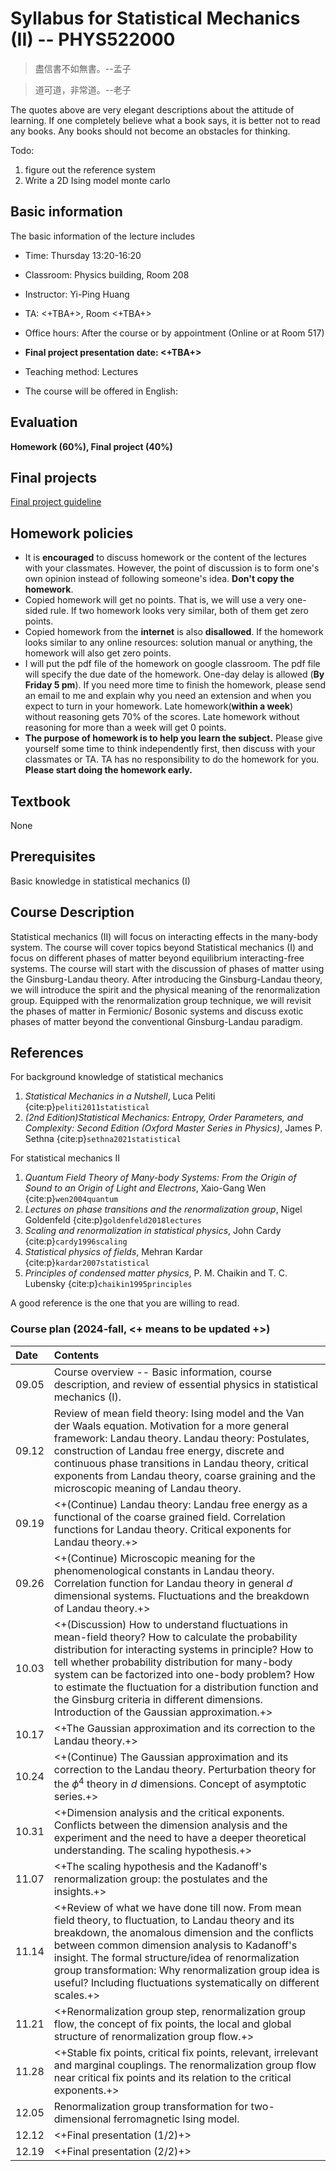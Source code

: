 # Syllabus for Statistical Mechanics (II) -- PHYS522000

> 盡信書不如無書。--孟子 

> 道可道，非常道。--老子

The quotes above are very elegant descriptions about the attitude of learning. If one completely believe what a book says, it is better not to read any books. Any books should not become an obstacles for thinking.

Todo:
1. figure out the reference system
2. Write a 2D Ising model monte carlo

## Basic information

The basic information of the lecture includes

  * Time: Thursday 13:20-16:20

  * Classroom: Physics building, Room 208 

  * Instructor: Yi-Ping Huang

  * TA: <+TBA+>, Room <+TBA+> 

  * Office hours: After the course or by appointment (Online or at Room 517)

  * **Final project presentation date: <+TBA+>**

  * Teaching method: Lectures 

  * The course will be offered in English:

	
## Evaluation

**Homework (60%), Final project (40%)**

## Final projects

[Final project guideline](https://hackmd.io/@yihu3230/HkjbMnjIt)

## Homework policies

* It is **encouraged** to discuss homework or the content of the lectures with your classmates. However, the point of discussion is to form one's own opinion instead of following someone's idea. **Don't copy the homework**.
* Copied homework will get no points. That is, we will use a very one-sided rule. If two homework looks very similar, both of them get zero points.
* Copied homework from the **internet** is also **disallowed**. If the homework looks similar to any online resources: solution manual or anything, the homework will also get zero points.
* I will put the pdf file of the homework on google classroom. The pdf file will specify the due date of the homework. One-day delay is allowed (**By Friday 5 pm**). If you need more time to finish the homework, please send an email to me and explain why you need an extension and when you expect to turn in your homework. Late homework(**within a week**) without reasoning gets 70% of the scores. Late homework without reasoning for more than a week will get 0 points.
* **The purpose of homework is to help you learn the subject.** Please give yourself some time to think independently first, then discuss with your classmates or TA. TA has no responsibility to do the homework for you. **Please start doing the homework early.**

## Textbook

None

## Prerequisites

Basic knowledge in statistical mechanics (I)

## Course Description

Statistical mechanics (II) will focus on interacting effects in the many-body system. The course will cover topics beyond Statistical mechanics (I) and focus on different phases of matter beyond equilibrium interacting-free systems. The course will start with the discussion of phases of matter using the Ginsburg-Landau theory. After introducing the Ginsburg-Landau theory, we will introduce the spirit and the physical meaning of the renormalization group. Equipped with the renormalization group technique, we will revisit the phases of matter in Fermionic/ Bosonic systems and discuss exotic phases of matter beyond the conventional Ginsburg-Landau paradigm. 

## References

For background knowledge of statistical mechanics

1. *Statistical Mechanics in a Nutshell*, Luca Peliti {cite:p}`peliti2011statistical`
2. *(2nd Edition)Statistical Mechanics: Entropy, Order Parameters, and Complexity: Second Edition (Oxford Master Series in Physics)*, James P. Sethna {cite:p}`sethna2021statistical`

For statistical mechanics II

1. *Quantum Field Theory of Many-body Systems: From the Origin of Sound to an Origin of Light and Electrons*, Xaio-Gang Wen {cite:p}`wen2004quantum`
2. *Lectures on phase transitions and the renormalization group*, Nigel Goldenfeld {cite:p}`goldenfeld2018lectures`
3. *Scaling and renormalization in statistical physics*, John Cardy {cite:p}`cardy1996scaling`
4. *Statistical physics of fields*, Mehran Kardar {cite:p}`kardar2007statistical`
5. *Principles of condensed matter physics*, P. M. Chaikin and T. C. Lubensky {cite:p}`chaikin1995principles`

A good reference is the one that you are willing to read.


### Course plan (2024-fall, <+ means to be updated +>)

| Date   | Contents                                                                                                                                                                                                                                                                                                                                                                                                                        |
| :----- | :-------                                                                                                                                                                                                                                                                                                                                                                                                                        |
| 09.05  | Course overview -- Basic information, course description, and review of essential physics in statistical mechanics (I).                                                                                                                                                                                                                                                                                                         |
| 09.12  | Review of mean field theory: Ising model and the Van der Waals equation. Motivation for a more general framework: Landau theory. Landau theory: Postulates, construction of Landau free energy, discrete and continuous phase transitions in Landau theory, critical exponents from Landau theory, coarse graining and the microscopic meaning of Landau theory.                                                                |
| 09.19  | <+(Continue) Landau theory: Landau free energy as a functional of the coarse grained field. Correlation functions for Landau theory. Critical exponents for Landau theory.+>                                                                                                                                                                                                                                                    |
| 09.26  | <+(Continue) Microscopic meaning for the phenomenological constants in Landau theory. Correlation function for Landau theory in general $d$ dimensional systems. Fluctuations and the breakdown of Landau theory.+>                                                                                                                                                                                                             |
| 10.03  | <+(Discussion) How to understand fluctuations in mean-field theory? How to calculate the probability distribution for interacting systems in principle? How to tell whether probability distribution for many-body system can be factorized into one-body problem? How to estimate the fluctuation for a distribution function and the Ginsburg criteria in different dimensions. Introduction of the Gaussian approximation.+> |
| 10.17  | <+The Gaussian approximation and its correction to the Landau theory.+>                                                                                                                                                                                                                                                                                                                                                         |
| 10.24  | <+(Continue) The Gaussian approximation and its correction to the Landau theory. Perturbation theory for the $\phi^4$ theory in $d$ dimensions. Concept of asymptotic series.+>                                                                                                                                                                                                                                                 |
| 10.31  | <+Dimension analysis and the critical exponents. Conflicts between the dimension analysis and the experiment and the need to have a deeper theoretical understanding. The scaling hypothesis.+>                                                                                                                                                                                                                                 |
| 11.07  | <+The scaling hypothesis and the Kadanoff's renormalization group: the postulates and the insights.+>                                                                                                                                                                                                                                                                                                                           |
| 11.14  | <+Review of what we have done till now. From mean field theory, to fluctuation, to Landau theory and its breakdown, the anomalous dimension and the conflicts between common dimension analysis to Kadanoff's insight. The formal structure/idea of renormalization group transformation: Why renormalization group idea is useful? Including fluctuations systematically on different scales.+>                                |
| 11.21  | <+Renormalization group step, renormalization group flow, the concept of fix points, the local and global structure of renormalization group flow.+>                                                                                                                                                                                                                                                                            |
| 11.28  | <+Stable fix points, critical fix points, relevant, irrelevant and marginal couplings. The renormalization group flow near critical fix points and its relation to the critical exponents.+>                                                                                                                                                                                                                                    |
| 12.05  | Renormalization group transformation for two-dimensional ferromagnetic Ising model.                                                                                                                                                                                                                                                                                                                                             |
| 12.12  | <+Final presentation (1/2)+>                                                                                                                                                                                                                                                                                                                                                                                                    |
| 12.19  | <+Final presentation (2/2)+>                                                                                                                                                                                                                                                                                                                                                                                                    |

